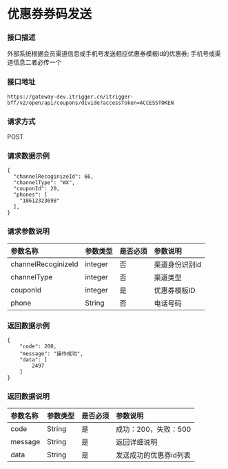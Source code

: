 # 优惠券券码发送



### 接口描述

外部系统根据会员渠道信息或手机号发送相应优惠券模板id的优惠券; 手机号或渠道信息二者必传一个

### 接口地址

```text
https://gateway-dev.itrigger.cn/itrigger-bff/v2/open/api/coupons/divide?accessToken=ACCESSTOKEN
```

### 请求方式

POST

### 请求数据示例

```text
{
  "channelRecoginizeId": 66,
  "channelType": "WX",
  "couponId": 20,
  "phones": [
    "18612323698"
  ],
}
```

### 请求参数说明

| 参数名称 | 参数类型 | 是否必须 | 参数说明 |
| :--- | :--- | :--- | :--- |
| channelRecoginizeId | integer | 否 | 渠道身份识别id |
| channelType | integer | 否 | 渠道类型 |
| couponId | integer | 是 | 优惠券模板ID |
| phone | String | 否 | 电话号码 |

### 返回数据示例

```text
{
    "code": 200,
    "message": "操作成功",
    "data": [
        2497
    ]
}
```

### 返回数据说明

| 参数名称 | 参数类型 | 是否必须 | 参数说明 |
| :--- | :--- | :--- | :--- |
| code | String | 是 | 成功：200，失败：500 |
| message | String | 是 | 返回详细说明 |
| data | String | 是 | 发送成功的优惠券id列表 |

